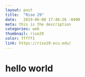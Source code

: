 ```yaml
---
layout: post
title:  "Rise 29"
date:   2019-06-08 17:46:28 -0400
meta: this is the description
categories: web
thumbnail: rise29
color: fffff1
link: https://rise29.ecu.edu/
---
```

# hello world
